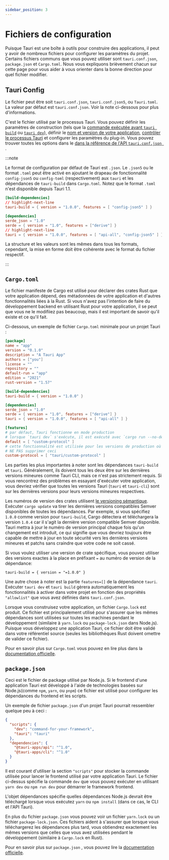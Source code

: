 ```yaml
---
sidebar_position: 3
---
```


# Fichiers de configuration

Puisque Tauri est une boîte à outils pour construire des applications, il peut y avoir de nombreux fichiers pour configurer les paramètres du projet. Certains fichiers communs que vous pouvez utiliser sont `tauri.conf.json`, `package.json` et `Cargo.toml`. Nous vous expliquons brièvement chacun sur cette page pour vous aider à vous orienter dans la bonne direction pour quel fichier modifier.

## Tauri Config

Le fichier peut être soit `tauri.conf.json`, `tauri.conf.json5`, ou `Tauri.toml`. La valeur par défaut est `tauri.conf.json`. Voir la note ci-dessous pour plus d'informations.

C'est le fichier utilisé par le processus Tauri. Vous pouvez définir les paramètres de construction (tels que la [commande exécutée avant `tauri build`][before-build-command] ou [`tauri dev`][before-dev-command]), définir le [nom et version de votre application][package-config], [contrôler le processus Tauri][tauri-config] et configurer les paramètres du plug-in. Vous pouvez trouver toutes les options dans le [dans la référence de l'API `tauri.conf.json ` ][].

:::note

Le format de configuration par défaut de Tauri est `.json`. Le `.json5` ou le format `.toml` peut être activé en ajoutant le drapeau de fonctionnalité `config-json5` ou `config-toml` (respectivement) aux `tauri` et les dépendances de `tauri-build` dans `Cargo.toml`. Notez que le format `.toml` n'est disponible depuis Tauri 1.1.

```toml title=Cargo.toml
[build-dependencies]
// highlight-next-line
tauri-build = { version = "1.0.0", features = [ "config-json5" ] }

[dependencies]
serde_json = "1.0"
serde = { version = "1.0", features = ["derive"] }
// highlight-next-line
tauri = { version = "1.0.0", features = [ "api-all", "config-json5" ] }
```

La structure et les valeurs sont les mêmes dans tous les formats, cependant, la mise en forme doit être cohérente avec le format du fichier respectif.

:::

## `Cargo.toml`

Le fichier manifeste de Cargo est utilisé pour déclarer des crates Rust que votre application dépend, des métadonnées de votre application et d'autres fonctionnalités liées à la Rust. Si vous n'avez pas l'intention de faire du développement backend en utilisant Rust pour votre application, il se peut que vous ne le modifiiez pas beaucoup, mais il est important de savoir qu'il existe et ce qu'il fait.

Ci-dessous, un exemple de fichier `Cargo.toml` minimale pour un projet Tauri :

```toml title=Cargo.toml
[package]
name = "app"
version = "0.1.0"
description = "A Tauri App"
authors = ["you"]
license = ""
repository = ""
default-run = "app"
edition = "2021"
rust-version = "1.57"

[build-dependencies]
tauri-build = { version = "1.0.0" }

[dependencies]
serde_json = "1.0"
serde = { version = "1.0", features = ["derive"] }
tauri = { version = "1.0.0", features = [ "api-all" ] }

[features]
# par défaut, Tauri fonctionne en mode production
# lorsque `tauri dev` s'exécute, il est exécuté avec `cargo run --no-default-features` si `devPath` est une URL
default = [ "custom-protocol" ]
# cette fonctionnalité est utilisée pour les versions de production où `devPath` pointe vers le système de fichiers
# NE PAS supprimer ceci
custom-protocol = [ "tauri/custom-protocol" ]
```

Les parties les plus importantes à noter sont les dépendances `tauri-build` et `tauri`. Généralement, ils doivent tous les deux être sur les dernières versions mineures comme Tauri CLI, mais ce n'est pas strictement requis. Si vous rencontrez des problèmes en essayant d'exécuter votre application, vous devriez vérifier que toutes les versions Tauri (`tauri` et `tauri-cli`) sont sur les dernières versions pour leurs versions mineures respectives.

Les numéros de version des crates utilisent [le versioning sémantique][]. Exécuter `cargo update` va tirer les dernières versions compatibles Semver disponibles de toutes les dépendances. Par exemple, si vous spécifiez `1.0.0` comme version pour `tauri-build`, Cargo détectera et téléchargera la version `1.0.4` car il s'agit la dernière version compatible Semver disponible. Tauri mettra à jour le numéro de version principal chaque fois qu'un changement est introduit, ce qui signifie que vous devriez toujours être capable de mettre à jour en toute sécurité vers les dernières versions mineures et patchs sans craindre que votre code ne soit cassé.

Si vous voulez utiliser une version de crate spécifique, vous pouvez utiliser des versions exactes à la place en préfixant `=` au numéro de version de la dépendance:

```
tauri-build = { version = "=1.0.0" }
```

Une autre chose à noter est la partie `features=[]` de la dépendance `tauri`. Exécuter `tauri dev` et `tauri build` gèrera automatiquement les fonctionnalités à activer dans votre projet en fonction des propriétés `"allowlist"` que vous avez définies dans `tauri.conf.json`.

Lorsque vous construisez votre application, un fichier `Cargo.lock` est produit. Ce fichier est principalement utilisé pour s'assurer que les mêmes dépendances sont utilisées sur toutes les machines pendant le développement (similaire à `yarn.lock` ou `package-lock.json` dans Node.js). Puisque vous développez une application Tauri, ce fichier doit être validé dans votre référentiel source (seules les bibliothèques Rust doivent omettre de valider ce fichier).

Pour en savoir plus sur `Cargo.toml` vous pouvez en lire plus dans la [documentation officielle][cargo-manifest].

## `package.json`

Ceci est le fichier de package utilisé par Node.js. Si le frontend d'une application Tauri est développé à l'aide de technologies basées sur Node.js(comme `npm`, `yarn`, ou `pnpm`) ce fichier est utilisé pour configurer les dépendances du frontend et les scripts.

Un exemple de fichier `package.json` d'un projet Tauri pourrait ressembler quelque peu à ceci :

```json title=package.json
{
  "scripts": {
    "dev": "command-for-your-framework",
    "tauri": "tauri"
  },
  "dependencies": {
    "@tauri-apps/api": "^1.0",
    "@tauri-apps/cli": "^1.0"
  }
}
```

Il est courant d'utiliser la section `"scripts"` pour stocker la commande utilisée pour lancer le frontend utilisé par votre application Tauri. Le fichier ci-dessus spécifie la commande `dev` que vous pouvez exécuter en utilisant `yarn dev` ou `npm run dev` pour démarrer le framework frontend.

L'objet dépendances spécifie quelles dépendances Node.js devrait être téléchargé lorsque vous exécutez `yarn` ou `npm install` (dans ce cas, le CLI et l'API Tauri).

En plus du fichier `package.json` vous pouvez voir un fichier `yarn.lock` ou un fichier `package-lock.json`. Ces fichiers aident à s'assurer que lorsque vous téléchargerez les dépendances plus tard, vous obtiendrez exactement les mêmes versions que celles que vous avez utilisées pendant le développement (similaire à `Cargo.lock` en Rust).

Pour en savoir plus sur `package.json` , vous pouvez lire la [documentation officielle][npm-package].

[dans la référence de l'API `tauri.conf.json ` ]: ../api/config.md
[before-build-command]: ../api/config.md#buildconfig.beforebuildcommand
[le versioning sémantique]: https://semver.org
[cargo-manifest]: https://doc.rust-lang.org/cargo/reference/manifest.html
[npm-package]: https://docs.npmjs.com/cli/v8/configuring-npm/package-json
[before-dev-command]: ../api/config.md#buildconfig.beforedevcommand
[package-config]: ../api/config#packageconfig
[tauri-config]: ../api/config#tauriconfig
